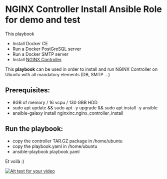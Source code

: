 NGINX Controller Install Ansible Role for demo and test
=======================================================

This playbook

* Install Docker CE
* Run a Docker PostGreSQL server
* Run a Docker SMTP server
* Install [NGINX Controller](https://www.nginx.com/products/nginx-controller/).

This **playbook** can be used in order to install and run NGINX Controller on Ubuntu with all mandatory elements (DB, SMTP ...)

Prerequisites:
--------------

* 8GB of memory / 16 vcpu / 130 GBB HDD
* sudo apt update && sudo apt -y upgrade && sudo apt install -y ansible
* ansible-galaxy install nginxinc.nginx_controller_install

Run the playbook:
-----------------

* copy the controller TAR.GZ package in /home/ubuntu
* copy the playbook.yaml in /home/ubuntu
* ansible-playbook playbook.yaml


Et voilà :)

[![Alt text for your video](https://img.youtube.com/vi/CS5P4wCcqeY/0.jpg)](http://www.youtube.com/watch?v=CS5P4wCcqeY)
